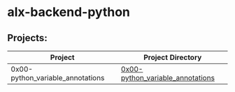 # alx-backend-python
## Projects:
| Project | Project Directory |
|---------|-------------------|
| 0x00-python_variable_annotations | [0x00-python_variable_annotations](https://github.com/deelykos/alx-backend-javascript/tree/master/0x00-ES6_basic) |
